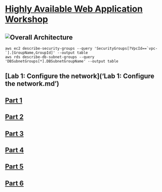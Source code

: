 # [Highly Available Web Application Workshop](https://catalog.us-east-1.prod.workshops.aws/workshops/3de93ad5-ebbe-4258-b977-b45cdfe661f1/en-US/introduction/overview)
## ![Overall Architecture](https://github.com/aws-samples/aws-refarch-wordpress/raw/master/images/aws-refarch-wordpress-v20171026.jpeg)


```
aws ec2 describe-security-groups --query 'SecurityGroups[?VpcId==`vpc-`].[GroupName,GroupId]' --output table
aws rds describe-db-subnet-groups --query 'DBSubnetGroups[*].DBSubnetGroupName' --output table

```

## [Lab 1: Configure the network](‘Lab 1: Configure the network.md’)
## [Part 1](part1.md)
## [Part 2](part2.md)
## [Part 3](part3.md)
## [Part 4](part4.md)
## [Part 5](part5.md)
## [Part 6](part6.md)
